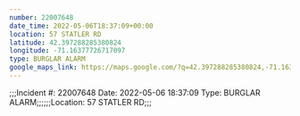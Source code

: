 ```yaml
---
number: 22007648
date_time: 2022-05-06T18:37:09+00:00
location: 57 STATLER RD
latitude: 42.397288285380824
longitude: -71.16377726717097
type: BURGLAR ALARM
google_maps_link: https://maps.google.com/?q=42.397288285380824,-71.16377726717097
---
```


;;;Incident #: 22007648   Date: 2022-05-06 18:37:09   Type: BURGLAR ALARM;;;;;;Location: 57 STATLER RD;;;
